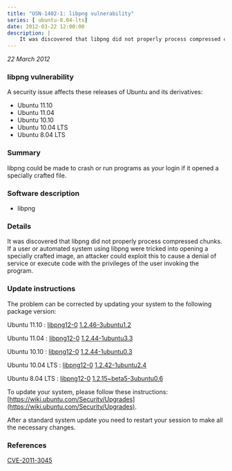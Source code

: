 ```yaml
---
title: "USN-1402-1: libpng vulnerability"
series: [ ubuntu-8.04-lts]
date: 2012-03-22 12:00:00
description: |
    It was discovered that libpng did not properly process compressed chunks. If a user or automated system using libpng were tricked into opening a specially crafted image, an attacker could exploit this to cause a denial of service or execute code with the privileges of the user invoking the program. 
--- 
```

 
 

*22 March 2012*

### libpng vulnerability

A security issue affects these releases of Ubuntu and its derivatives:

* Ubuntu 11.10
* Ubuntu 11.04
* Ubuntu 10.10
* Ubuntu 10.04 LTS
* Ubuntu 8.04 LTS

### Summary

libpng could be made to crash or run programs as your login if it opened a specially crafted file.

### Software description

* libpng 

### Details

It was discovered that libpng did not properly process compressed chunks. If a user or automated system using libpng were tricked into opening a specially crafted image, an attacker could exploit this to cause a denial of service or execute code with the privileges of the user invoking the program. 

### Update instructions

The problem can be corrected by updating your system to the following package version:

Ubuntu 11.10
 : [libpng12-0](https://launchpad.net/ubuntu/+source/libpng) <span> [1.2.46-3ubuntu1.2](https://launchpad.net/ubuntu/+source/libpng/1.2.46-3ubuntu1.2) </span> 

Ubuntu 11.04
 : [libpng12-0](https://launchpad.net/ubuntu/+source/libpng) <span> [1.2.44-1ubuntu3.3](https://launchpad.net/ubuntu/+source/libpng/1.2.44-1ubuntu3.3) </span> 

Ubuntu 10.10
 : [libpng12-0](https://launchpad.net/ubuntu/+source/libpng) <span> [1.2.44-1ubuntu0.3](https://launchpad.net/ubuntu/+source/libpng/1.2.44-1ubuntu0.3) </span> 

Ubuntu 10.04 LTS
 : [libpng12-0](https://launchpad.net/ubuntu/+source/libpng) <span> [1.2.42-1ubuntu2.4](https://launchpad.net/ubuntu/+source/libpng/1.2.42-1ubuntu2.4) </span> 

Ubuntu 8.04 LTS
 : [libpng12-0](https://launchpad.net/ubuntu/+source/libpng) <span> [1.2.15~beta5-3ubuntu0.6](https://launchpad.net/ubuntu/+source/libpng/1.2.15~beta5-3ubuntu0.6) </span> 

To update your system, please follow these instructions: [https://wiki.ubuntu.com/Security/Upgrades](https://wiki.ubuntu.com/Security/Upgrades).

After a standard system update you need to restart your session to make all the necessary changes. 

### References

 
 [CVE-2011-3045](http://people.ubuntu.com/~ubuntu-security/cve/CVE-2011-3045)
 

